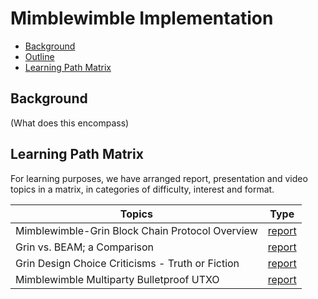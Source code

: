 # Mimblewimble Implementation

- [Background](#background)
- [Outline](#outline)
- [Learning Path Matrix](#learning-path-matrix)

## Background

(What does this encompass)

## Learning Path Matrix 

For learning purposes, we have arranged report, presentation and video topics in a matrix, in categories of difficulty, interest and format.

| Topics                                           |                             Type                             |
| ------------------------------------------------ | :----------------------------------------------------------: |
| Mimblewimble-Grin Block Chain Protocol Overview  |   [report](protocols/grin-protocol-overview/MainReport.md)   |
| Grin vs. BEAM; a Comparison                      |    [report](protocols/grin-beam-comparison/MainReport.md)    |
| Grin Design Choice Criticisms - Truth or Fiction | [report](protocols/grin-design-choice-criticisms/MainReport.md) |
| Mimblewimble Multiparty Bulletproof UTXO         |  [report](protocols/mimblewimble-mp-bp-utxo/MainReport.md)   |

